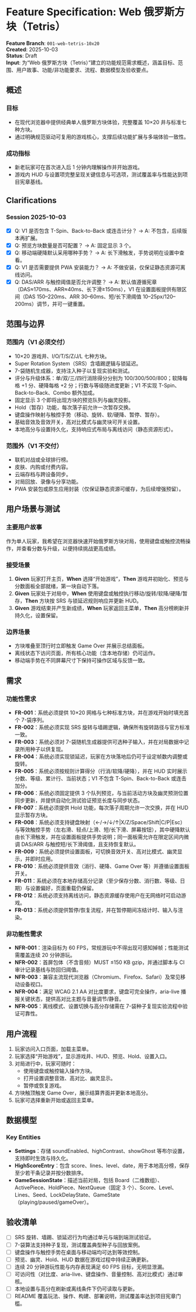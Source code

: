 # Feature Specification: Web 俄罗斯方块（Tetris）

**Feature Branch**: `001-web-tetris-10x20`  
**Created**: 2025-10-03  
**Status**: Draft  
**Input**: 为“Web 俄罗斯方块（Tetris）”建立的功能规范需求概述，涵盖目标、范围、用户故事、功能/非功能要求、流程、数据模型及验收要点。

## 概述

### 目标
- 在现代浏览器中提供经典单人俄罗斯方块体验，完整覆盖 10×20 井与标准七种方块。
- 通过明确规范驱动可复用的游戏核心，支撑后续功能扩展与多端体验一致性。

### 成功指标
- 新老玩家可在首次进入后 1 分钟内理解操作并开始游戏。
- 游戏内 HUD 与设置项完整呈现关键信息与可选项，测试覆盖率与性能达到项目宪章基线。

## Clarifications

### Session 2025-10-03
- [x] Q: V1 是否包含 T-Spin、Back-to-Back 或连击计分？ → A: 不包含，后续版本再扩展。
- [x] Q: 预览方块数量是否可配置？ → A: 固定显示 3 个。
- [x] Q: 移动端硬降默认采用哪种手势？ → A: 长下滑触发，手势说明在设置中查看。
- [x] Q: V1 是否需要提供 PWA 安装能力？ → A: 不做安装，仅保证静态资源可离线访问。
- [x] Q: DAS/ARR 与触控阈值是否允许调整？ → A: 默认值遵循宪章（DAS≈170ms、ARR≈40ms、长下滑≥150ms），V1 在设置面板提供有限区间（DAS 150–220ms、ARR 30–60ms、短/长下滑阈值 10–25px/120–200ms）调节，并可一键重置。

## 范围与边界

### 范围内（V1 必须交付）
- 10×20 游戏井、I/O/T/S/Z/J/L 七种方块。
- Super Rotation System（SRS）含墙踢逻辑与锁延迟。
- 7-袋随机生成器，支持注入种子以复现实验和测试。
- 评分与升级体系：单/双/三/四行消除得分分别为 100/300/500/800；软降每格 +1 分、硬降每格 +2 分；行数与等级随进度更新；V1 不实现 T-Spin、Back-to-Back、Combo 额外加成。
- 固定显示 3 个即将出现方块的预览队列与幽灵投影。
- Hold（暂存）功能，每次落子前允许一次暂存交换。
- 键盘操作映射与触控手势（移动、旋转、软/硬降、暂停、暂存）。
- 基础音效及音效开关，高对比模式与幽灵块可开关设置。
- 本地高分与设置持久化，支持响应式布局与离线访问（静态资源形式）。

### 范围外（V1 不交付）
- 联机对战或全球排行榜。
- 皮肤、内购或付费内容。
- 云端存档与跨设备同步。
- 对局回放、录像与分享功能。
- PWA 安装包或原生应用封装（仅保证静态资源可缓存，为后续增强预留）。

## 用户场景与测试

### 主要用户故事
作为单人玩家，我希望在浏览器快速开始俄罗斯方块对局，使用键盘或触控流畅操作，并查看分数与升级，以便持续挑战更高成绩。

### 接受场景
1. **Given** 玩家打开主页，**When** 选择“开始游戏”，**Then** 游戏井初始化、预览与分数面板全部就绪，第一块自动下落。
2. **Given** 玩家处于对局中，**When** 使用键盘或触控执行移动/旋转/软降/硬降/暂存，**Then** 方块按 SRS 与锁延迟规则响应并更新 HUD。
3. **Given** 游戏结束并产生新成绩，**When** 玩家返回主菜单，**Then** 高分榜刷新并持久化，设置保留。

### 边界场景
- 方块堆叠至顶行时立即触发 Game Over 并展示总结面板。
- 离线状态下访问页面，所有核心功能（含本地存储）仍可运作。
- 移动端手势在不同屏幕尺寸下保持可操作区域与反馈一致。

## 需求

### 功能性需求
- **FR-001**：系统必须提供 10×20 网格与七种标准方块，并在游戏开始时填充首个 7-袋序列。
- **FR-002**：系统必须实现 SRS 旋转与墙踢逻辑，确保所有旋转路径与官方标准一致。
- **FR-003**：系统必须对 7-袋随机生成器提供可选种子输入，并在对局数据中记录所用种子以供复现。
- **FR-004**：系统必须实现锁延迟，玩家在方块落地后仍可于设定帧数内调整或旋转。
- **FR-005**：系统必须按规则计算得分（行消/软降/硬降），并在 HUD 实时展示分数、等级、累计行、当前状态；V1 不包含 T-Spin、Back-to-Back 或连击加分。
- **FR-006**：系统必须固定提供 3 个队列预览，与当前活动方块及幽灵预测位置同步更新，并提供自动化测试验证预览长度与同步状态。
- **FR-007**：系统必须提供 Hold 功能，每次落子周期允许一次交换，并在 HUD 显示暂存方块。
- **FR-008**：系统必须支持键盘映射（←/→/↓/↑|X/Z/Space/Shift|C/P|Esc）与等效触控手势（左右滑、轻点/上滑、短/长下滑、屏幕按钮），其中硬降默认由长下滑触发，并在设置面板提供手势说明；同一面板需允许在限定区间内微调 DAS/ARR 与触控短/长下滑阈值，且支持恢复默认。
- **FR-009**：系统必须提供设置面板，可切换音效开关、高对比模式、幽灵显示，并即时应用。
- **FR-010**：系统必须提供音效（消行、硬降、Game Over 等）并遵循设置面板开关。
- **FR-011**：系统必须在本地存储高分记录（至少保存分数、消行数、等级、日期）与设置偏好，页面重载仍保留。
- **FR-012**：系统必须支持离线访问，静态资源缓存使用户在无网络时可启动游戏。
- **FR-013**：系统必须提供暂停/恢复流程，并在暂停期间冻结计时、输入与渲染。

### 非功能性需求
- **NFR-001**：渲染目标为 60 FPS，常规游玩中不得出现可感知掉帧；性能测试需覆盖连续 20 分钟游玩。
- **NFR-002**：首屏包体（不含音频）MUST ≤150 KB gzip，并通过脚本与 CI 审计记录基线与防回归阈值。
- **NFR-003**：兼容主流现代浏览器（Chromium、Firefox、Safari）及常见移动设备视口。
- **NFR-004**：满足 WCAG 2.1 AA 对比度要求，键盘可完全操作，aria-live 播报关键状态，提供高对比主题与音量调节/静音。
- **NFR-005**：离线模式、设置切换与高分存储需在 7-袋种子复现实验流程中验证可靠性。

## 用户流程
1. 玩家访问入口页面，加载主菜单。
2. 玩家选择“开始游戏”，显示游戏井、HUD、预览、Hold、设置入口。
3. 对局进行中，玩家可随时：
   - 使用键盘或触控输入操作方块。
   - 打开设置调整音效、高对比、幽灵显示。
   - 暂停或恢复游戏。
4. 方块触顶触发 Game Over，展示结算界面并更新本地高分。
5. 玩家可选择重新开始或返回主菜单。

## 数据模型

### Key Entities
- **Settings**：存储 soundEnabled、highContrast、showGhost 等布尔设置，支持即时生效与持久化。
- **HighScoreEntry**：包含 score、lines、level、date，用于本地高分榜，保存至少若干条记录并按分数排序。
- **GameSessionState**：描述当前对局，包括 Board（二维数组）、ActivePiece、HoldPiece、NextQueue（固定 3 个）、Score、Level、Lines、Seed、LockDelayState、GameState（playing/paused/gameOver）。

## 验收清单
- [ ] SRS 旋转、墙踢、锁延迟行为均通过单元与端到端测试验证。
- [ ] 7-袋算法支持种子复现，测试覆盖典型种子与回放案例。
- [ ] 键盘操作与触控手势在桌面与移动端均可达到等效控制。
- [ ] 预览、幽灵、Hold、HUD 数据在游戏过程中持续正确更新。
- [ ] 连续 20 分钟游玩性能与内存表现满足 60 FPS 目标，无明显泄漏。
- [ ] 可访问性（对比度、aria-live、键盘操作、音量控制、高对比模式）通过审核。
- [ ] 本地设置与高分在刷新或离线条件下仍可读取与更新。
- [ ] README 覆盖玩法、操作、构建、部署说明，测试覆盖率达到项目宪章门槛。
